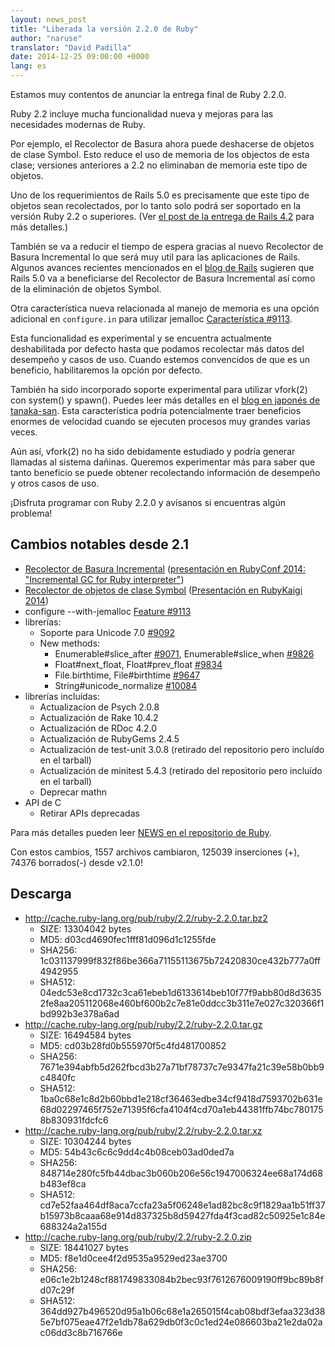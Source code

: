 ```yaml
---
layout: news_post
title: "Liberada la versión 2.2.0 de Ruby"
author: "naruse"
translator: "David Padilla"
date: 2014-12-25 09:00:00 +0000
lang: es
---
```


Estamos muy contentos de anunciar la entrega final de Ruby 2.2.0.

Ruby 2.2 incluye mucha funcionalidad nueva y mejoras para las necesidades modernas
de Ruby.

Por ejemplo, el Recolector de Basura ahora puede deshacerse de objetos de clase Symbol.
Esto reduce el uso de memoria de los objectos de esta clase; versiones anteriores a 2.2 no
eliminaban de memoria este tipo de objetos.

Uno de los requerimientos de Rails 5.0 es precisamente que este tipo de objetos
sean recolectados, por lo tanto solo podrá ser soportado en la versión Ruby 2.2
o superiores.
(Ver [el post de la entrega de Rails 4.2](http://weblog.rubyonrails.org/2014/12/19/Rails-4-2-final/) para más detalles.)

También se va a reducir el tiempo de espera gracias al nuevo Recolector de Basura
Incremental lo que será muy util para las aplicaciones de Rails. Algunos avances
recientes mencionados en el [blog de Rails](http://weblog.rubyonrails.org/)
sugieren que Rails 5.0 va a beneficiarse del Recolector de Basura Incremental así
como de la eliminación de objetos Symbol.

Otra característica nueva relacionada al manejo de memoria es una opción adicional
en `configure.in` para utilizar jemalloc [Característica #9113](https://bugs.ruby-lang.org/issues/9113).

Esta funcionalidad es experimental y se encuentra actualmente deshabilitada por defecto hasta
que podamos recolectar más datos del desempeño y casos de uso. Cuando estemos
convencidos de que es un beneficio, habilitaremos la opción por defecto.

También ha sido incorporado soporte experimental para utilizar vfork(2) con
system() y spawn(). Puedes leer más detalles en el [blog en japonés de tanaka-san](http://www.a-k-r.org/d/2014-09.html#a2014_09_06).
Esta característica podría potencialmente traer beneficios enormes de velocidad
cuando se ejecuten procesos muy grandes varias veces.

Aún así, vfork(2) no ha sido debidamente estudiado y podría generar llamadas
al sistema dañinas. Queremos experimentar más para saber que tanto beneficio
se puede obtener recolectando información de desempeño y otros casos de uso.

¡Disfruta programar con Ruby 2.2.0 y avísanos si encuentras algún problema!

## Cambios notables desde 2.1

* [Recolector de Basura Incremental](https://bugs.ruby-lang.org/issues/10137)
  ([presentación en RubyConf 2014: "Incremental GC for Ruby interpreter"](http://www.atdot.net/~ko1/activities/2014_rubyconf_pub.pdf))
* [Recolector de objetos de clase Symbol](https://bugs.ruby-lang.org/issues/9634) ([Presentación en RubyKaigi 2014](http://www.slideshare.net/authorNari/symbol-gc))
* configure --with-jemalloc [Feature #9113](https://bugs.ruby-lang.org/issues/9113)
* librerías:
  * Soporte para Unicode 7.0 [#9092](https://bugs.ruby-lang.org/issues/9092)
  * New methods:
    * Enumerable#slice_after [#9071](https://bugs.ruby-lang.org/issues/9071), Enumerable#slice_when [#9826](https://bugs.ruby-lang.org/issues/9826)
    * Float#next_float, Float#prev_float [#9834](https://bugs.ruby-lang.org/issues/9834)
    * File.birthtime, File#birthtime [#9647](https://bugs.ruby-lang.org/issues/9647)
    * String#unicode_normalize [#10084](https://bugs.ruby-lang.org/issues/10084)
* librerías incluídas:
  * Actualizacíon de Psych 2.0.8
  * Actualización de Rake 10.4.2
  * Actualización de RDoc 4.2.0
  * Actualización de RubyGems 2.4.5
  * Actualización de test-unit 3.0.8 (retirado del repositorio pero incluído en el tarball)
  * Actualización de minitest 5.4.3 (retirado del repositorio pero incluído en el tarball)
  * Deprecar mathn
* API de C
  * Retirar APIs deprecadas

Para más detalles pueden leer [NEWS en el repositorio de Ruby](https://github.com/ruby/ruby/blob/v2_2_0/NEWS).

Con estos cambios, 1557 archivos cambiaron, 125039 inserciones (+), 74376 borrados(-)
desde v2.1.0!

## Descarga

* <http://cache.ruby-lang.org/pub/ruby/2.2/ruby-2.2.0.tar.bz2>
  * SIZE:   13304042 bytes
  * MD5:    d03cd4690fec1fff81d096d1c1255fde
  * SHA256: 1c031137999f832f86be366a71155113675b72420830ce432b777a0ff4942955
  * SHA512: 04edc53e8cd1732c3ca61ebeb1d6133614beb10f77f9abb80d8d36352fe8aa205112068e460bf600b2c7e81e0ddcc3b311e7e027c320366f1bd992b3e378a6ad
* <http://cache.ruby-lang.org/pub/ruby/2.2/ruby-2.2.0.tar.gz>
  * SIZE:   16494584 bytes
  * MD5:    cd03b28fd0b555970f5c4fd481700852
  * SHA256: 7671e394abfb5d262fbcd3b27a71bf78737c7e9347fa21c39e58b0bb9c4840fc
  * SHA512: 1ba0c68e1c8d2b60bbd1e218cf36463edbe34cf9418d7593702b631e68d02297465f752e71395f6cfa4104f4cd70a1eb44381ffb74bc7801758b830931fdcfc6
* <http://cache.ruby-lang.org/pub/ruby/2.2/ruby-2.2.0.tar.xz>
  * SIZE:   10304244 bytes
  * MD5:    54b43c6c6c9dd4c4b08ceb03ad0ded7a
  * SHA256: 848714e280fc5fb44dbac3b060b206e56c1947006324ee68a174d68b483ef8ca
  * SHA512: cd7e52faa464df8aca7ccfa23a5f06248e1ad82bc8c9f1829aa1b51ff37b15973b8caaa68e914d837325b8d59427fda4f3cad82c50925e1c84e688324a2a155d
* <http://cache.ruby-lang.org/pub/ruby/2.2/ruby-2.2.0.zip>
  * SIZE:   18441027 bytes
  * MD5:    f8e1d0cee4f2d9535a9529ed23ae3700
  * SHA256: e06c1e2b1248cf881749833084b2bec93f7612676009190ff9bc89b8fd07c29f
  * SHA512: 364dd927b496520d95a1b06c68e1a265015f4cab08bdf3efaa323d385e7bf075eae47f2e1db78a629db0f3c0c1ed24e086603ba21e2da02ac06dd3c8b716766e

